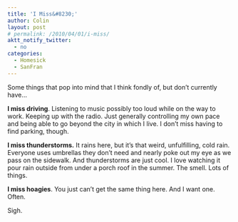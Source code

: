 ```yaml
---
title: 'I Miss&#8230;'
author: Colin
layout: post
# permalink: /2010/04/01/i-miss/
aktt_notify_twitter:
  - no
categories:
  - Homesick
  - SanFran
---
```

Some things that pop into mind that I think fondly of, but don&#8217;t currently have&#8230;

**I miss driving**. Listening to music possibly too loud while on the way to work. Keeping up with the radio. Just generally controlling my own pace and being able to go beyond the city in which I live. I don&#8217;t miss having to find parking, though.

**I miss thunderstorms.** It rains here, but it&#8217;s that weird, unfulfilling, cold rain. Everyone uses umbrellas they don&#8217;t need and nearly poke out my eye as we pass on the sidewalk. And thunderstorms are just cool. I love watching it pour rain outside from under a porch roof in the summer. The smell. Lots of things.

**I miss hoagies**. You just can&#8217;t get the same thing here. And I want one. Often.

Sigh.


